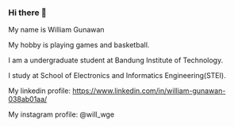 ### Hi there 👋

My name is William Gunawan

My hobby is playing games and basketball.

I am a undergraduate student at Bandung Institute of Technology. 

I study at School of Electronics and Informatics Engineering(STEI).

My linkedin profile: https://www.linkedin.com/in/william-gunawan-038ab01aa/

My instagram profile: @will_wge





